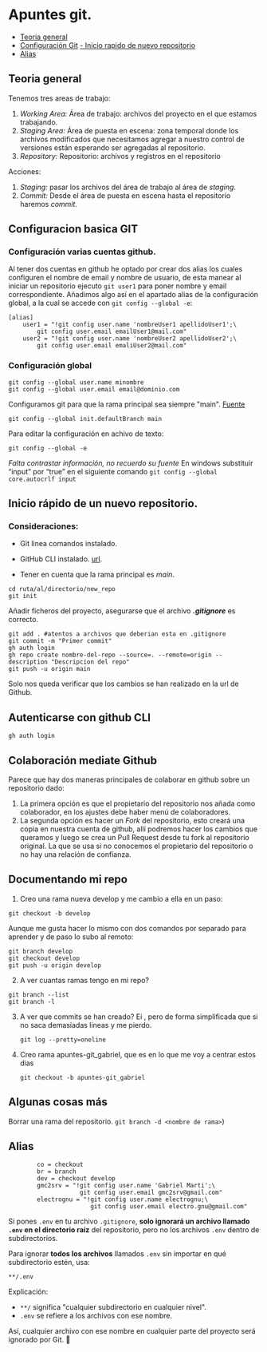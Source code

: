
# Apuntes git.

- [Teoria general](#teoria-general)
- [Configuración Git](#configuracion-basica-git)
[- Inicio rapido de nuevo repositorio](#inicio-rpido-de-un-nuevo-repositorio.)
- [Alias](#alias)

## Teoria general

Tenemos tres areas de trabajo:

1. _Working Area:_ Área de trabajo: archivos del proyecto en el que estamos trabajando.
2. _Staging Area:_ Área de puesta en escena: zona temporal donde los archivos modificados que necesitamos agregar a nuestro control de versiones están esperando ser agregadas al repositorio.
3. _Repository:_ Repositorio: archivos y registros en el repositorio

Acciones:

1. _Staging:_ pasar los archivos del área de trabajo al área de _staging_.
2. _Commit:_ Desde el área de puesta en escena hasta el repositorio haremos _commit_.

## Configuracion basica GIT
### Configuración varias cuentas github.
Al tener dos cuentas en github he optado por crear dos alias los cuales configuren el nombre de email y nombre de usuario, de esta manear al iniciar un repositorio ejecuto `git user1` para poner nombre y email correspondiente. 
Añadimos algo así en el apartado alias de la configuración global, a la cual se accede con `git config --global -e`:
```
[alias]
    user1 = "!git config user.name 'nombreUser1 apellidoUser1';\
        git config user.email emailUser1@mail.com"
    user2 = "!git config user.name 'nombreUser2 apellidoUser2';\
        git config user.email emaliUser2@mail.com"

```

### Configuración global
```
git config --global user.name minombre
git config --global user.email email@dominio.com
```

Configuramos git para que la rama principal sea siempre "main". [Fuente](https://help.dreamhost.com/hc/es/articles/4466702078740-Configurar-git-para-usar-main-como-rama-principal)

```
git config --global init.defaultBranch main
```

Para editar la configuración en achivo de texto:

```
git config --global -e
```

_Falta contrastar información, no recuerdo su fuente_
En windows substituir “input” por “true” en el siguiente comando
`git config --global core.autocrlf input `

## Inicio rápido de un nuevo repositorio.


### Consideraciones:
- Git linea comandos instalado. 

- GitHub CLI instalado. [url](https://cli.github.com/).
- Tener en cuenta que la rama principal es _main_.

```
cd ruta/al/directorio/new_repo
git init
```
Añadir ficheros del proyecto, asegurarse que el archivo  *__.gitignore__* es correcto.
```
git add . #atentos a archivos que deberian esta en .gitignore
git commit -m "Primer commit"
gh auth login
gh repo create nombre-del-repo --source=. --remote=origin --description "Descripcion del repo"
git push -u origin main

```

Solo nos queda verificar que los cambios se han realizado en la url de Github.


## Autenticarse con github CLI 
```
gh auth login
```

## Colaboración mediate Github



Parece que hay dos maneras principales de colaborar en github sobre un repositorio dado:

1. La primera opción es que el propietario del repositorio nos añada como colaborador, en los ajustes debe haber menú de colaboradores.
2. La segunda opción es hacer un _Fork_ del repositorio, esto creará una copia en nuestra cuenta de github, allí podremos hacer los cambios que queramos y luego se crea un Pull Request desde tu fork al repositorio original. La que se usa si no conocemos el propietario del repositorio o no hay una relación de confianza.

## Documentando mi repo

1. Creo una rama nueva develop y me cambio a ella en un paso:

```
git checkout -b develop
```

Aunque me gusta hacer lo mismo con dos comandos por separado para aprender y de paso lo subo al remoto:

```
git branch develop
git checkout develop
git push -u origin develop
```

2. A ver cuantas ramas tengo en mi repo?

```
git branch --list
git branch -l
```

3. A ver que commits se han creado? Ei , pero de forma simplificada que si no saca demasiadas lineas y me pierdo.

    ```
    git log --pretty=oneline
    ```
4. Creo rama apuntes-git_gabriel, que es en lo que me voy a centrar estos dias
    ```
    git checkout -b apuntes-git_gabriel
    ```

## Algunas cosas más

Borrar una rama del repositorio.
```git branch -d <nombre de rama>```)

## Alias
```
		co = checkout
        br = branch
        dev = checkout develop
        gmc2srv = "!git config user.name 'Gabriel Marti';\
                    git config user.email gmc2srv@gmail.com"
        electrognu = "!git config user.name electrognu;\
                       git config user.email electro.gnu@gmail.com"
```

Si pones `.env` en tu archivo `.gitignore`, **solo ignorará un archivo llamado `.env` en el directorio raíz** del repositorio, pero no los archivos `.env` dentro de subdirectorios.

Para ignorar **todos los archivos** llamados `.env` sin importar en qué subdirectorio estén, usa:

```
**/.env
```

Explicación:

* `**/` significa "cualquier subdirectorio en cualquier nivel".
* `.env` se refiere a los archivos con ese nombre.

Así, cualquier archivo con ese nombre en cualquier parte del proyecto será ignorado por Git. 🚀



